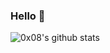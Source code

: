 ### Hello 👋
![0x08's github stats](https://github-readme-stats.vercel.app/api?username=its0x08&show_icons=true&hide_border=true)
